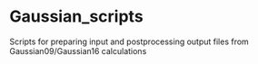# Gaussian_scripts
Scripts for preparing input and postprocessing output files from Gaussian09/Gaussian16 calculations
